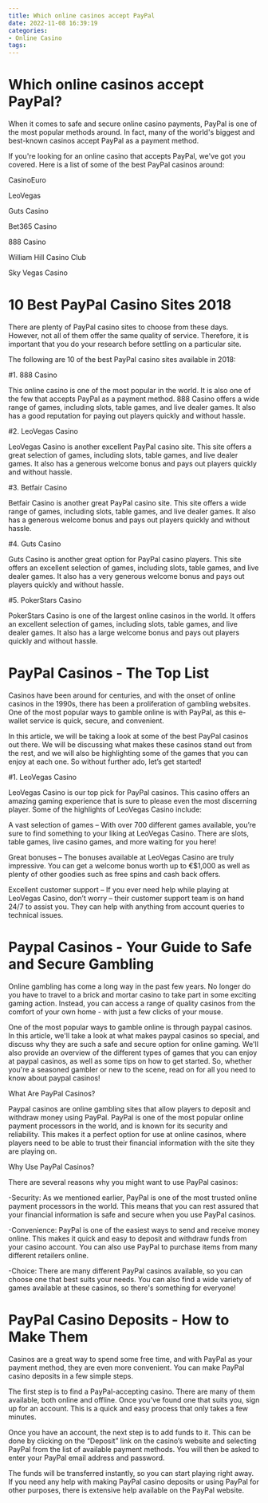 ```yaml
---
title: Which online casinos accept PayPal
date: 2022-11-08 16:39:19
categories:
- Online Casino
tags:
---
```



#  Which online casinos accept PayPal?

When it comes to safe and secure online casino payments, PayPal is one of the most popular methods around. In fact, many of the world's biggest and best-known casinos accept PayPal as a payment method.

If you're looking for an online casino that accepts PayPal, we've got you covered. Here is a list of some of the best PayPal casinos around:

CasinoEuro

 LeoVegas

Guts Casino

Bet365 Casino

888 Casino

William Hill Casino Club

Sky Vegas Casino

#  10 Best PayPal Casino Sites 2018


There are plenty of PayPal casino sites to choose from these days. However, not all of them offer the same quality of service. Therefore, it is important that you do your research before settling on a particular site.

The following are 10 of the best PayPal casino sites available in 2018:

#1. 888 Casino

This online casino is one of the most popular in the world. It is also one of the few that accepts PayPal as a payment method. 888 Casino offers a wide range of games, including slots, table games, and live dealer games. It also has a good reputation for paying out players quickly and without hassle.

#2. LeoVegas Casino

LeoVegas Casino is another excellent PayPal casino site. This site offers a great selection of games, including slots, table games, and live dealer games. It also has a generous welcome bonus and pays out players quickly and without hassle.

#3. Betfair Casino

Betfair Casino is another great PayPal casino site. This site offers a wide range of games, including slots, table games, and live dealer games. It also has a generous welcome bonus and pays out players quickly and without hassle.

#4. Guts Casino

Guts Casino is another great option for PayPal casino players. This site offers an excellent selection of games, including slots, table games, and live dealer games. It also has a very generous welcome bonus and pays out players quickly and without hassle.

#5. PokerStars Casino

PokerStars Casino is one of the largest online casinos in the world. It offers an excellent selection of games, including slots, table games, and live dealer games. It also has a large welcome bonus and pays out players quickly and without hassle.

#  PayPal Casinos  - The Top List

Casinos have been around for centuries, and with the onset of online casinos in the 1990s, there has been a proliferation of gambling websites. One of the most popular ways to gamble online is with PayPal, as this e-wallet service is quick, secure, and convenient.

In this article, we will be taking a look at some of the best PayPal casinos out there. We will be discussing what makes these casinos stand out from the rest, and we will also be highlighting some of the games that you can enjoy at each one. So without further ado, let’s get started!

#1. LeoVegas Casino

LeoVegas Casino is our top pick for PayPal casinos. This casino offers an amazing gaming experience that is sure to please even the most discerning player. Some of the highlights of LeoVegas Casino include:

A vast selection of games – With over 700 different games available, you’re sure to find something to your liking at LeoVegas Casino. There are slots, table games, live casino games, and more waiting for you here!

Great bonuses – The bonuses available at LeoVegas Casino are truly impressive. You can get a welcome bonus worth up to €$1,000 as well as plenty of other goodies such as free spins and cash back offers.

Excellent customer support – If you ever need help while playing at LeoVegas Casino, don’t worry – their customer support team is on hand 24/7 to assist you. They can help with anything from account queries to technical issues.

#  Paypal Casinos - Your Guide to Safe and Secure Gambling

Online gambling has come a long way in the past few years. No longer do you have to travel to a brick and mortar casino to take part in some exciting gaming action. Instead, you can access a range of quality casinos from the comfort of your own home - with just a few clicks of your mouse.

One of the most popular ways to gamble online is through paypal casinos. In this article, we'll take a look at what makes paypal casinos so special, and discuss why they are such a safe and secure option for online gaming. We'll also provide an overview of the different types of games that you can enjoy at paypal casinos, as well as some tips on how to get started. So, whether you're a seasoned gambler or new to the scene, read on for all you need to know about paypal casinos!

What Are PayPal Casinos?

Paypal casinos are online gambling sites that allow players to deposit and withdraw money using PayPal. PayPal is one of the most popular online payment processors in the world, and is known for its security and reliability. This makes it a perfect option for use at online casinos, where players need to be able to trust their financial information with the site they are playing on.

Why Use PayPal Casinos?

There are several reasons why you might want to use PayPal casinos:

-Security: As we mentioned earlier, PayPal is one of the most trusted online payment processors in the world. This means that you can rest assured that your financial information is safe and secure when you use PayPal casinos.

-Convenience: PayPal is one of the easiest ways to send and receive money online. This makes it quick and easy to deposit and withdraw funds from your casino account. You can also use PayPal to purchase items from many different retailers online.

-Choice: There are many different PayPal casinos available, so you can choose one that best suits your needs. You can also find a wide variety of games available at these casinos, so there's something for everyone!

#  PayPal Casino Deposits - How to Make Them

Casinos are a great way to spend some free time, and with PayPal as your payment method, they are even more convenient. You can make PayPal casino deposits in a few simple steps.

The first step is to find a PayPal-accepting casino. There are many of them available, both online and offline. Once you’ve found one that suits you, sign up for an account. This is a quick and easy process that only takes a few minutes.

Once you have an account, the next step is to add funds to it. This can be done by clicking on the “Deposit” link on the casino’s website and selecting PayPal from the list of available payment methods. You will then be asked to enter your PayPal email address and password.

The funds will be transferred instantly, so you can start playing right away. If you need any help with making PayPal casino deposits or using PayPal for other purposes, there is extensive help available on the PayPal website.